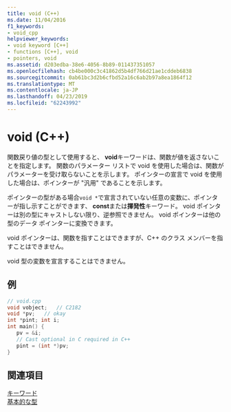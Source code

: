 ```yaml
---
title: void (C++)
ms.date: 11/04/2016
f1_keywords:
- void_cpp
helpviewer_keywords:
- void keyword [C++]
- functions [C++], void
- pointers, void
ms.assetid: d203edba-38e6-4056-8b89-011437351057
ms.openlocfilehash: cb4be000c3c41862d5b4df766d21ae1cddeb6838
ms.sourcegitcommit: 0ab61bc3d2b6cfbd52a16c6ab2b97a8ea1864f12
ms.translationtype: MT
ms.contentlocale: ja-JP
ms.lasthandoff: 04/23/2019
ms.locfileid: "62243992"
---
```

# <a name="void-c"></a>void (C++)

関数戻り値の型として使用すると、 **void**キーワードは、関数が値を返さないことを指定します。 関数のパラメーター リストで void を使用した場合は、関数がパラメーターを受け取らないことを示します。 ポインターの宣言で void を使用した場合は、ポインターが "汎用" であることを示します。

ポインターの型がある場合`void *`で宣言されていない任意の変数に、ポインターが指し示すことができます、 **const**または**揮発性**キーワード。 void ポインターは別の型にキャストしない限り、逆参照できません。 void ポインターは他の型のデータ ポインターに変換できます。

void ポインターは、関数を指すことはできますが、C++ のクラス メンバーを指すことはできません。

void 型の変数を宣言することはできません。

## <a name="example"></a>例

```cpp
// void.cpp
void vobject;   // C2182
void *pv;   // okay
int *pint; int i;
int main() {
   pv = &i;
   // Cast optional in C required in C++
   pint = (int *)pv;
}
```

## <a name="see-also"></a>関連項目

[キーワード](../cpp/keywords-cpp.md)<br/>
[基本的な型](../cpp/fundamental-types-cpp.md)